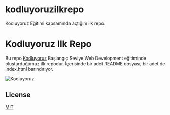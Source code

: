 # kodluyoruzilkrepo
Kodluyoruz Eğitimi kapsamında açtığım ilk repo.

# Kodluyoruz Ilk Repo

Bu repo [Kodluyoruz](https://www.kodluyoruz.org) Başlangıç Seviye Web Development eğitiminde oluşturduğumuz ilk repodur. İçerisinde bir adet README dosyası, bir adet de index.html barındırıyor.

![Kodluyoruz](https://miro.medium.com/max/2400/2*TZeK0kyHTRHVv3gUi8BtQg.png)

## License
[MIT](https://choosealicense.com/licenses/mit/)
